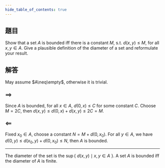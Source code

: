 ```yaml
---
hide_table_of_contents: true
---
```

## 題目

Show that a set $A$ is bounded iff there is a constant $M$, s.t. $d(x,y)\le M$, for all $x, y\in A$. Give a plausible definition of the diameter of a set and reformulate your result.

## 解答

May assume $A\neq\empty$, otherwise it is trivial.

### $\implies$ 

Since $A$ is bounded, for all $x\in A$, $d(0,x)\le C$ for some constant $C$. Choose $M = 2C$, then $d(x,y)\le d(0,x) + d(x,y)\le 2C = M.$ 

### $\impliedby$ 

Fixed $x_0\in A$, choose a constant $N=M+d(0,x_0)$. For all $y\in A$, we have $d(0,y)\le d(x_0,y)+d(0,x_0)\le N$, then $A$ is bounded.

---

The diameter of the set is the $\sup\lbrace\ d(x, y)\mid x, y\in A\ \rbrace$. A set $A$ is bounded iff the diameter of $A$ is finite.
